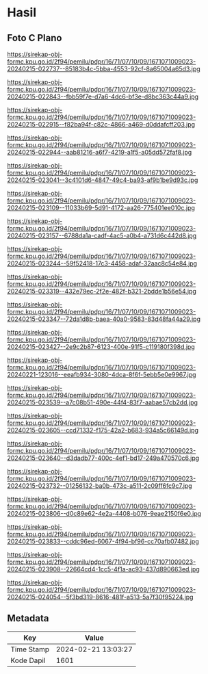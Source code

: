 # Hasil

## Foto C Plano

https://sirekap-obj-formc.kpu.go.id/2f94/pemilu/pdpr/16/71/07/10/09/1671071009023-20240215-022737--85183b4c-5bba-4553-92cf-8a65004a65d3.jpg

https://sirekap-obj-formc.kpu.go.id/2f94/pemilu/pdpr/16/71/07/10/09/1671071009023-20240215-022843--fbb59f7e-d7a6-4dc6-bf3e-d8bc363c44a9.jpg

https://sirekap-obj-formc.kpu.go.id/2f94/pemilu/pdpr/16/71/07/10/09/1671071009023-20240215-022915--f82ba94f-c82c-4866-a469-d0ddafcff203.jpg

https://sirekap-obj-formc.kpu.go.id/2f94/pemilu/pdpr/16/71/07/10/09/1671071009023-20240215-022944--aab81216-a6f7-4219-a1f5-a05dd572faf8.jpg

https://sirekap-obj-formc.kpu.go.id/2f94/pemilu/pdpr/16/71/07/10/09/1671071009023-20240215-023041--3c4101d6-4847-49c4-ba93-af9b1be9d93c.jpg

https://sirekap-obj-formc.kpu.go.id/2f94/pemilu/pdpr/16/71/07/10/09/1671071009023-20240215-023109--11033b69-5d91-4172-aa26-775401ee010c.jpg

https://sirekap-obj-formc.kpu.go.id/2f94/pemilu/pdpr/16/71/07/10/09/1671071009023-20240215-023157--6788da1a-cadf-4ac5-a0b4-a731d6c442d8.jpg

https://sirekap-obj-formc.kpu.go.id/2f94/pemilu/pdpr/16/71/07/10/09/1671071009023-20240215-023244--59f52418-17c3-4458-adaf-32aac8c54e84.jpg

https://sirekap-obj-formc.kpu.go.id/2f94/pemilu/pdpr/16/71/07/10/09/1671071009023-20240215-023319--432e79ec-2f2e-482f-b321-2bdde1b56e54.jpg

https://sirekap-obj-formc.kpu.go.id/2f94/pemilu/pdpr/16/71/07/10/09/1671071009023-20240215-023347--72da1d8b-baea-40a0-9583-83d48fa44a29.jpg

https://sirekap-obj-formc.kpu.go.id/2f94/pemilu/pdpr/16/71/07/10/09/1671071009023-20240215-023427--2e9c2b87-6123-400e-91f5-c119180f398d.jpg

https://sirekap-obj-formc.kpu.go.id/2f94/pemilu/pdpr/16/71/07/10/09/1671071009023-20240221-123016--eeafb934-3080-4dca-8f6f-5ebb5e0e9967.jpg

https://sirekap-obj-formc.kpu.go.id/2f94/pemilu/pdpr/16/71/07/10/09/1671071009023-20240215-023539--a7c08b51-490e-44f4-83f7-aabae57cb2dd.jpg

https://sirekap-obj-formc.kpu.go.id/2f94/pemilu/pdpr/16/71/07/10/09/1671071009023-20240215-023605--ccd71332-f175-42a2-b683-934a5c66149d.jpg

https://sirekap-obj-formc.kpu.go.id/2f94/pemilu/pdpr/16/71/07/10/09/1671071009023-20240215-023640--d3dadb77-400c-4ef1-bd17-249a470570c6.jpg

https://sirekap-obj-formc.kpu.go.id/2f94/pemilu/pdpr/16/71/07/10/09/1671071009023-20240215-023732--01256132-ba0b-473c-a511-2c09ff6fc9c7.jpg

https://sirekap-obj-formc.kpu.go.id/2f94/pemilu/pdpr/16/71/07/10/09/1671071009023-20240215-023806--d0c89e62-4e2a-4408-b076-9eae2150f6e0.jpg

https://sirekap-obj-formc.kpu.go.id/2f94/pemilu/pdpr/16/71/07/10/09/1671071009023-20240215-023833--cddc96ed-6067-4f94-bf96-cc70afb07482.jpg

https://sirekap-obj-formc.kpu.go.id/2f94/pemilu/pdpr/16/71/07/10/09/1671071009023-20240215-023908--22664cd4-1cc5-4f1a-ac93-437d890663ed.jpg

https://sirekap-obj-formc.kpu.go.id/2f94/pemilu/pdpr/16/71/07/10/09/1671071009023-20240215-024054--5f3bd319-8616-481f-a513-5a7f30f95224.jpg


## Metadata

| Key        | Value               |
| ---------- | ------------------- |
| Time Stamp | 2024-02-21 13:03:27 |
| Kode Dapil | 1601                |



